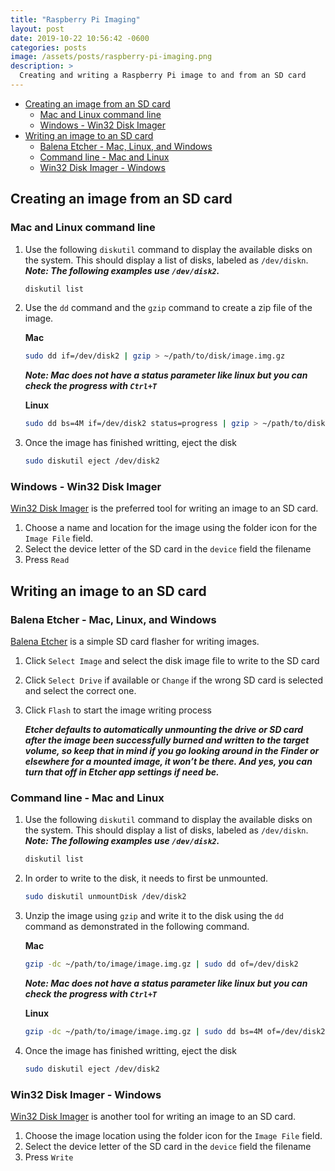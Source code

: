 ```yaml
---
title: "Raspberry Pi Imaging"
layout: post
date: 2019-10-22 10:56:42 -0600
categories: posts
image: /assets/posts/raspberry-pi-imaging.png
description: >
  Creating and writing a Raspberry Pi image to and from an SD card
---
```


- [Creating an image from an SD card](#creating-an-image-from-an-sd-card)
  - [Mac and Linux command line](#mac-and-inux-command-line)
  - [Windows - Win32 Disk Imager](#windows-win32-disk-imager)
- [Writing an image to an SD card](#writing-an-image-to-an-sd-card)
  - [Balena Etcher - Mac, Linux, and Windows](#balena-etcher-mac,-linux,-and-windows)
  - [Command line - Mac and Linux](#command-line-mac-and-linux)
  - [Win32 Disk Imager - Windows](#win32-disk-imager-windows)

## Creating an image from an SD card

### Mac and Linux command line

1. Use the following `diskutil` command to display the available disks on the system. This should display a list of disks, labeled as `/dev/diskn`.
    ***Note: The following examples use `/dev/disk2`.***

    ```bash
    diskutil list
    ```

2. Use the `dd` command and the `gzip` command to create a zip file of the image.

    **Mac**

    ```bash
    sudo dd if=/dev/disk2 | gzip > ~/path/to/disk/image.img.gz
    ```

    ***Note: Mac does not have a status parameter like linux but you can check the progress with `Ctrl+T`***

    **Linux**

    ```bash
    sudo dd bs=4M if=/dev/disk2 status=progress | gzip > ~/path/to/disk/image.img.gz
    ```

3. Once the image has finished writting, eject the disk

    ```bash
    sudo diskutil eject /dev/disk2
    ```

### Windows - Win32 Disk Imager

[Win32 Disk Imager](https://sourceforge.net/projects/win32diskimager/) is the preferred tool for writing an image to an SD card.

1. Choose a name and location for the image using the folder icon for the `Image File` field.
2. Select the device letter of the SD card in the `device` field the filename
3. Press `Read`

## Writing an image to an SD card

### Balena Etcher - Mac, Linux, and Windows

[Balena Etcher](https://www.balena.io/etcher/) is a simple SD card flasher for writing images.

1. Click `Select Image` and select the disk image file to write to the SD card
2. Click `Select Drive` if available or `Change` if the wrong SD card is selected and select the correct one.
3. Click `Flash` to start the image writing process

    ***Etcher defaults to automatically unmounting the drive or SD card after the image been successfully burned and written to the target volume, so keep that in mind if you go looking around in the Finder or elsewhere for a mounted image, it won’t be there. And yes, you can turn that off in Etcher app settings if need be.***

### Command line - Mac and Linux

1. Use the following `diskutil` command to display the available disks on the system. This should display a list of disks, labeled as `/dev/diskn`.
    ***Note: The following examples use `/dev/disk2`.***

    ```bash
    diskutil list
    ```

2. In order to write to the disk, it needs to first be unmounted.

    ```bash
    sudo diskutil unmountDisk /dev/disk2
    ```

3. Unzip the image using `gzip` and write it to the disk using the `dd` command as demonstrated in the following command.

    **Mac**

    ```bash
    gzip -dc ~/path/to/image/image.img.gz | sudo dd of=/dev/disk2
    ```

    ***Note: Mac does not have a status parameter like linux but you can check the progress with `Ctrl+T`***

    **Linux**

    ```bash
    gzip -dc ~/path/to/image/image.img.gz | sudo dd bs=4M of=/dev/disk2 status=progress
    ```

4. Once the image has finished writting, eject the disk

    ```bash
    sudo diskutil eject /dev/disk2
    ```

### Win32 Disk Imager - Windows

[Win32 Disk Imager](https://sourceforge.net/projects/win32diskimager/) is another tool for writing an image to an SD card.

1. Choose the image location using the folder icon for the `Image File` field.
2. Select the device letter of the SD card in the `device` field the filename
3. Press `Write`

